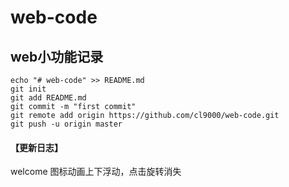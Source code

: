 # web-code

## web小功能记录


```
echo "# web-code" >> README.md
git init
git add README.md
git commit -m "first commit"
git remote add origin https://github.com/cl9000/web-code.git
git push -u origin master
```


#### 【更新日志】
welcome 图标动画上下浮动，点击旋转消失